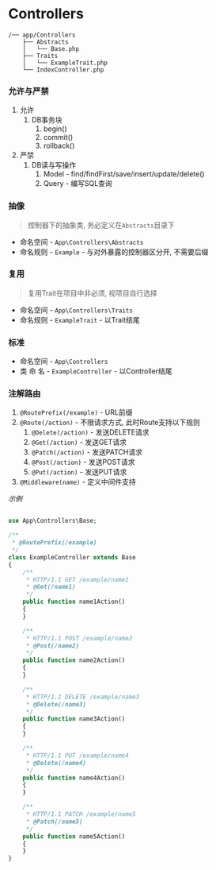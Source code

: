 # Controllers

```text
/── app/Controllers
    ├── Abstracts
    │   └── Base.php
    ├── Traits
    │   └── ExampleTrait.php
    └── IndexController.php
```

### 允许与严禁

1. 允许
    1. DB事务块
        1. begin()
        1. commit()
        1. rollback()
1. 严禁
    1. DB读与写操作
        1. Model - find/findFirst/save/insert/update/delete()
        1. Query - 编写SQL查询



### 抽像

> 控制器下的抽象类, 务必定义在`Abstracts`目录下

* 命名空间 - `App\Controllers\Abstracts`
* 命名规则 - `Example` - 与对外暴露的控制器区分开, 不需要后缀


### 复用

> 复用Trait在项目中非必须, 视项目自行选择

* 命名空间 - `App\Controllers\Traits`
* 命名规则 - `ExampleTrait` - 以Trait结尾


### 标准

* 命名空间 - `App\Controllers`
* 类 命 名 - `ExampleController` - 以Controller结尾



### 注解路由

1. `@RoutePrefix(/example)` - URL前缀
1. `@Route(/action)` - 不限请求方式, 此时Route支持以下规则
    1. `@Delete(/action)` - 发送DELETE请求
    1. `@Get(/action)` - 发送GET请求
    1. `@Patch(/action)` - 发送PATCH请求
    1. `@Post(/action)` - 发送POST请求
    1. `@Put(/action)` - 发送PUT请求
1. `@Middleware(name)` - 定义中间件支持


*示例*

```php

use App\Controllers\Base;

/**
 * @RoutePrefix(/example)
 */
class ExampleController extends Base
{
    /**
     * HTTP/1.1 GET /example/name1
     * @Get(/name1)
     */
    public function name1Action()
    {
    }

    /**
     * HTTP/1.1 POST /example/name2
     * @Post(/name2)
     */
    public function name2Action()
    {
    }

    /**
     * HTTP/1.1 DELETE /example/name3
     * @Delete(/name3)
     */
    public function name3Action()
    {
    }

    /**
     * HTTP/1.1 PUT /example/name4
     * @Delete(/name4)
     */
    public function name4Action()
    {
    }

    /**
     * HTTP/1.1 PATCH /example/name5
     * @Patch(/name5)
     */
    public function name5Action()
    {
    }
}
```

